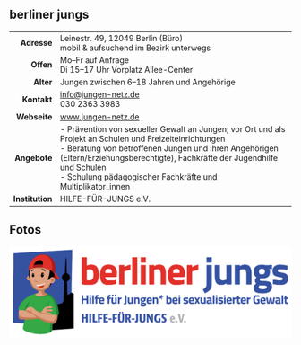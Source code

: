## berliner jungs

|||
-:|-
**Adresse** |     Leinestr. 49, 12049 Berlin (Büro)<br>mobil & aufsuchend im Bezirk unterwegs
**Offen** |       Mo–Fr auf Anfrage<br>Di 15–17 Uhr Vorplatz Allee-Center
**Alter** |       Jungen zwischen 6–18 Jahren und Angehörige
**Kontakt** |     [info@jungen-netz.de](mailto:info@jungen-netz.de)<br>030 2363 3983
**Webseite** |    <a target="_blank" href="https://www.jungen-netz.de">www.jungen-netz.de</a>
**Angebote** |    - Prävention von sexueller Gewalt an Jungen; vor Ort und als Projekt an Schulen und Freizeiteinrichtungen <br>- Beratung von betroffenen Jungen und ihren Angehörigen (Eltern/Erziehungsberechtigte), Fachkräfte der Jugendhilfe und Schulen <br>- Schulung pädagogischer Fachkräfte und Multiplikator_innen</li></ul>
**Institution** | HILFE-FÜR-JUNGS e.V.


## Fotos

<img src="berliner_jungs.png" width="600" />
